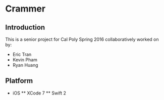 # Crammer

## Introduction
This is a senior project for Cal Poly Spring 2016 collaboratively worked on by:
* Eric Tran
* Kevin Pham
* Ryan Huang

## Platform
* iOS
** XCode 7
** Swift 2
